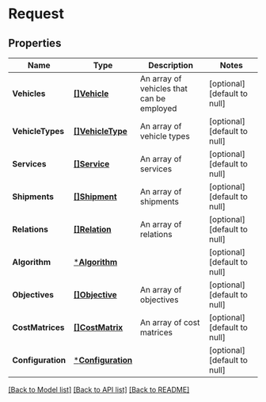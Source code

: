 # Request

## Properties
Name | Type | Description | Notes
------------ | ------------- | ------------- | -------------
**Vehicles** | [**[]Vehicle**](Vehicle.md) | An array of vehicles that can be employed | [optional] [default to null]
**VehicleTypes** | [**[]VehicleType**](VehicleType.md) | An array of vehicle types | [optional] [default to null]
**Services** | [**[]Service**](Service.md) | An array of services | [optional] [default to null]
**Shipments** | [**[]Shipment**](Shipment.md) | An array of shipments | [optional] [default to null]
**Relations** | [**[]Relation**](Relation.md) | An array of relations | [optional] [default to null]
**Algorithm** | [***Algorithm**](Algorithm.md) |  | [optional] [default to null]
**Objectives** | [**[]Objective**](Objective.md) | An array of objectives | [optional] [default to null]
**CostMatrices** | [**[]CostMatrix**](CostMatrix.md) | An array of cost matrices | [optional] [default to null]
**Configuration** | [***Configuration**](Configuration.md) |  | [optional] [default to null]

[[Back to Model list]](../README.md#documentation-for-models) [[Back to API list]](../README.md#documentation-for-api-endpoints) [[Back to README]](../README.md)


